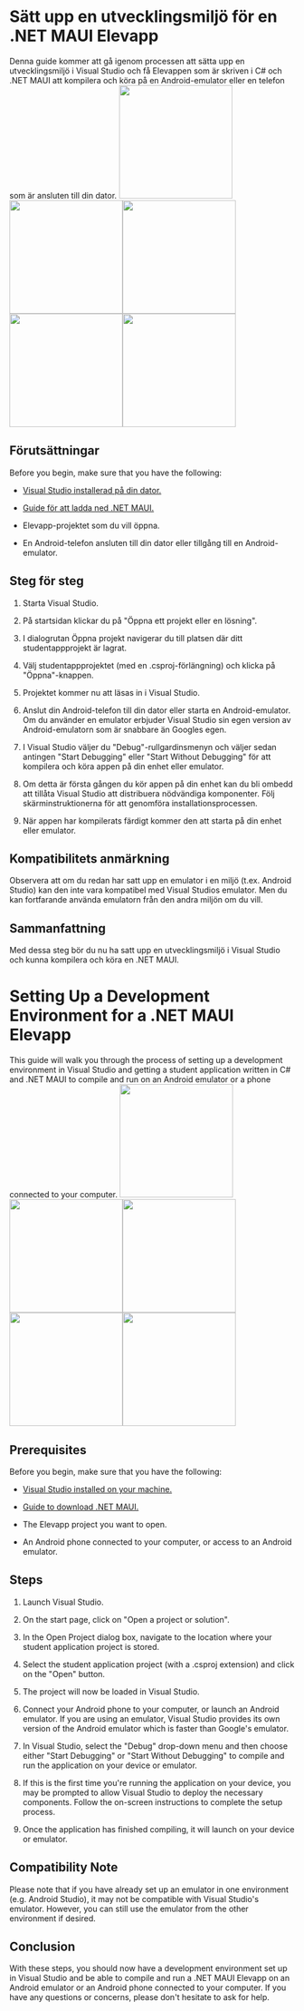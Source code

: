 
# Sätt upp en utvecklingsmiljö för en .NET MAUI Elevapp

Denna guide kommer att gå igenom processen att sätta upp en utvecklingsmiljö i Visual Studio och få Elevappen som är skriven i C# och .NET MAUI att kompilera och köra på en Android-emulator eller en telefon som är ansluten till din dator.
<img src="screenshots/1.png" width="200"><img src="screenshots/2.png" width="200"><img src="screenshots/3.png" width="200"><img src="screenshots/4.png" width="200"><img src="screenshots/5.png" width="200">

## Förutsättningar
Before you begin, make sure that you have the following:


 - [Visual Studio installerad på din dator.](https://visualstudio.microsoft.com/downloads/)

 - [Guide för att ladda ned .NET MAUI.](https://learn.microsoft.com/en-us/dotnet/maui/get-started/installation?view=net-maui-7.0&tabs=vswin)

- Elevapp-projektet som du vill öppna.
- En Android-telefon ansluten till din dator eller tillgång till en Android-emulator.



## Steg för steg

1. Starta Visual Studio.

2. På startsidan klickar du på "Öppna ett projekt eller en lösning".

3. I dialogrutan Öppna projekt navigerar du till platsen där ditt studentappprojekt är lagrat.

4. Välj studentappprojektet (med en .csproj-förlängning) och klicka på "Öppna"-knappen.

5. Projektet kommer nu att läsas in i Visual Studio.

6. Anslut din Android-telefon till din dator eller starta en Android-emulator. Om du använder en emulator erbjuder Visual Studio sin egen version av Android-emulatorn som är snabbare än Googles egen.

7. I Visual Studio väljer du "Debug"-rullgardinsmenyn och väljer sedan antingen "Start Debugging" eller "Start Without Debugging" för att kompilera och köra appen på din enhet eller emulator.

8. Om detta är första gången du kör appen på din enhet kan du bli ombedd att tillåta Visual Studio att distribuera nödvändiga komponenter. Följ skärminstruktionerna för att genomföra installationsprocessen.

9. När appen har kompilerats färdigt kommer den att starta på din enhet eller emulator.


## Kompatibilitets anmärkning 

Observera att om du redan har satt upp en emulator i en miljö (t.ex. Android Studio) kan den inte vara kompatibel med Visual Studios emulator. Men du kan fortfarande använda emulatorn från den andra miljön om du vill.

## Sammanfattning 

Med dessa steg bör du nu ha satt upp en utvecklingsmiljö i Visual Studio och kunna kompilera och köra en .NET MAUI. 


# Setting Up a Development Environment for a .NET MAUI Elevapp

This guide will walk you through the process of setting up a development environment in Visual Studio and getting a student application written in C# and .NET MAUI to compile and run on an Android emulator or a phone connected to your computer.
<img src="screenshots/1.png" width="200"><img src="screenshots/2.png" width="200"><img src="screenshots/3.png" width="200"><img src="screenshots/4.png" width="200"><img src="screenshots/5.png" width="200">


## Prerequisites
Before you begin, make sure that you have the following:


 - [Visual Studio installed on your machine.](https://visualstudio.microsoft.com/downloads/)

 - [Guide to download .NET MAUI.](https://learn.microsoft.com/en-us/dotnet/maui/get-started/installation?view=net-maui-7.0&tabs=vswin)

- The Elevapp project you want to open.
- An Android phone connected to your computer, or access to an Android emulator.



## Steps

1. Launch Visual Studio.

2. On the start page, click on "Open a project or solution".

3. In the Open Project dialog box, navigate to the location where your student application project is stored.

4. Select the student application project (with a .csproj extension) and click on the "Open" button.

5. The project will now be loaded in Visual Studio.

6. Connect your Android phone to your computer, or launch an Android emulator. If you are using an emulator, Visual Studio provides its own version of the Android emulator which is faster than Google's emulator.

7. In Visual Studio, select the "Debug" drop-down menu and then choose either "Start Debugging" or "Start Without Debugging" to compile and run the application on your device or emulator.

8. If this is the first time you're running the application on your device, you may be prompted to allow Visual Studio to deploy the necessary components. Follow the on-screen instructions to complete the setup process.

9. Once the application has finished compiling, it will launch on your device or emulator. 



## Compatibility Note

Please note that if you have already set up an emulator in one environment (e.g. Android Studio), it may not be compatible with Visual Studio's emulator. However, you can still use the emulator from the other environment if desired.


## Conclusion

With these steps, you should now have a development environment set up in Visual Studio and be able to compile and run a .NET MAUI Elevapp on an Android emulator or an Android phone connected to your computer. If you have any questions or concerns, please don't hesitate to ask for help.

